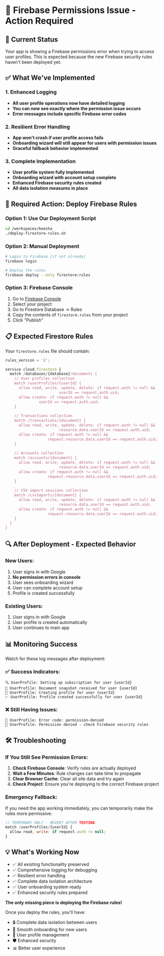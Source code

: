 # 🔧 Firebase Permissions Issue - Action Required

## 🚨 Current Status
Your app is showing a Firebase permissions error when trying to access user profiles. This is expected because the new Firebase security rules haven't been deployed yet.

## ✅ What We've Implemented

### 1. Enhanced Logging
- **All user profile operations now have detailed logging**
- **You can now see exactly where the permission issue occurs**
- **Error messages include specific Firebase error codes**

### 2. Resilient Error Handling
- **App won't crash if user profile access fails**
- **Onboarding wizard will still appear for users with permission issues**
- **Graceful fallback behavior implemented**

### 3. Complete Implementation
- **User profile system fully implemented**
- **Onboarding wizard with account setup complete**
- **Enhanced Firebase security rules created**
- **All data isolation measures in place**

## 🚀 Required Action: Deploy Firebase Rules

### Option 1: Use Our Deployment Script
```bash
cd /workspaces/keesha
./deploy-firestore-rules.sh
```

### Option 2: Manual Deployment
```bash
# Login to Firebase (if not already)
firebase login

# Deploy the rules
firebase deploy --only firestore:rules
```

### Option 3: Firebase Console
1. Go to [Firebase Console](https://console.firebase.google.com)
2. Select your project
3. Go to Firestore Database → Rules
4. Copy the contents of `firestore.rules` from your project
5. Click "Publish"

## 📋 Expected Firestore Rules
Your `firestore.rules` file should contain:
```javascript
rules_version = '2';

service cloud.firestore {
  match /databases/{database}/documents {
    // User profiles collection
    match /userProfiles/{userId} {
      allow read, write, update, delete: if request.auth != null && 
                        userId == request.auth.uid;
      allow create: if request.auth != null && 
               userId == request.auth.uid;
    }
    
    // Transactions collection
    match /transactions/{document} {
      allow read, write, update, delete: if request.auth != null && 
                        resource.data.userId == request.auth.uid;
      allow create: if request.auth != null && 
                   request.resource.data.userId == request.auth.uid;
    }
    
    // Accounts collection  
    match /accounts/{document} {
      allow read, write, update, delete: if request.auth != null && 
                        resource.data.userId == request.auth.uid;
      allow create: if request.auth != null && 
                   request.resource.data.userId == request.auth.uid;
    }
    
    // CSV import sessions collection
    match /csvImports/{document} {
      allow read, write, update, delete: if request.auth != null && 
                        resource.data.userId == request.auth.uid;
      allow create: if request.auth != null && 
                   request.resource.data.userId == request.auth.uid;
    }
  }
}
```

## 🔍 After Deployment - Expected Behavior

### New Users:
1. User signs in with Google
2. **No permission errors in console**
3. User sees onboarding wizard
4. User can complete account setup
5. Profile is created successfully

### Existing Users:
1. User signs in with Google
2. User profile is created automatically
3. User continues to main app

## 📊 Monitoring Success

Watch for these log messages after deployment:

### ✅ Success Indicators:
```
🔍 UserProfile: Setting up subscription for user {userId}
📄 UserProfile: Document snapshot received for user {userId}
🔧 UserProfile: Creating profile for user {userId}
✅ UserProfile: Profile created successfully for user {userId}
```

### ❌ Still Having Issues:
```
🚨 UserProfile: Error code: permission-denied
🚨 UserProfile: Permission denied - check Firebase security rules
```

## 🛠️ Troubleshooting

### If You Still See Permission Errors:
1. **Check Firebase Console**: Verify rules are actually deployed
2. **Wait a Few Minutes**: Rule changes can take time to propagate
3. **Clear Browser Cache**: Clear all site data and try again
4. **Check Project**: Ensure you're deploying to the correct Firebase project

### Emergency Fallback:
If you need the app working immediately, you can temporarily make the rules more permissive:
```javascript
// TEMPORARY ONLY - REVERT AFTER TESTING
match /userProfiles/{userId} {
  allow read, write: if request.auth != null;
}
```

## 💡 What's Working Now

- ✅ All existing functionality preserved
- ✅ Comprehensive logging for debugging
- ✅ Resilient error handling
- ✅ Complete data isolation architecture
- ✅ User onboarding system ready
- ✅ Enhanced security rules prepared

**The only missing piece is deploying the Firebase rules!**

Once you deploy the rules, you'll have:
- 🔒 Complete data isolation between users
- 🎉 Smooth onboarding for new users  
- 👤 User profile management
- 🛡️ Enhanced security
- 📊 Better user experience
